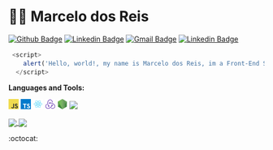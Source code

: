 # :man_technologist: Marcelo dos Reis

[![Github Badge](https://img.shields.io/badge/-Github-000?style=flat-square&logo=Github&logoColor=white&link=https://github.com/marcelodosreis)](https://github.com/marcelodosreis)
[![Linkedin Badge](https://img.shields.io/badge/-LinkedIn-blue?style=flat-square&logo=Linkedin&logoColor=white&link=https://www.linkedin.com/in/marceloh13/)](https://www.linkedin.com/in/marceloh13/)
[![Gmail Badge](https://img.shields.io/badge/-Gmail-c14438?style=flat-square&logo=Gmail&logoColor=white&link=mailto:marcelohrpaulo13@gmail.com)](mailto:marcelohrpaulo13@gmail.com)
[![Linkedin Badge](https://img.shields.io/github/followers/marcelodosreis?style=social)](https://www.linkedin.com/in/marceloh13/)



```javascript
 <script>
    alert('Hello, world!, my name is Marcelo dos Reis, im a Front-End Software Engineer 👋');
  </script>
 ```

**Languages and Tools:**  

<code><img height="20" src="https://raw.githubusercontent.com/github/explore/80688e429a7d4ef2fca1e82350fe8e3517d3494d/topics/javascript/javascript.png"></code>
<code><img height="20" src="https://raw.githubusercontent.com/github/explore/80688e429a7d4ef2fca1e82350fe8e3517d3494d/topics/typescript/typescript.png"></code>
<code><img height="20" src="https://raw.githubusercontent.com/github/explore/80688e429a7d4ef2fca1e82350fe8e3517d3494d/topics/react/react.png"></code>
<code><img height="20" src="https://raw.githubusercontent.com/github/explore/80688e429a7d4ef2fca1e82350fe8e3517d3494d/topics/redux/redux.png"></code>
<code><img height="20" src="https://raw.githubusercontent.com/github/explore/80688e429a7d4ef2fca1e82350fe8e3517d3494d/topics/nodejs/nodejs.png"></code>
<code><img height="20" src="https://miro.medium.com/max/400/1*nP2C50GK4_-ly_R_mq3juQ.png"></code>
 
 
 

<p align="justify">
  <a href="https://github.com/anuraghazra/github-readme-stats">
  <img align="center" src="https://github-readme-stats.vercel.app/api?username=marcelodosreis&show_icons=true&count_private=true&theme=radical&hide=issues" />
</a>
  <a href="https://github.com/anuraghazra/github-readme-stats">
  <img align="center" src="https://github-readme-stats.vercel.app/api/top-langs/?username=marcelodosreis&layout=compact&theme=radical" />
</a>
</p>
<!--> :octocat: 

